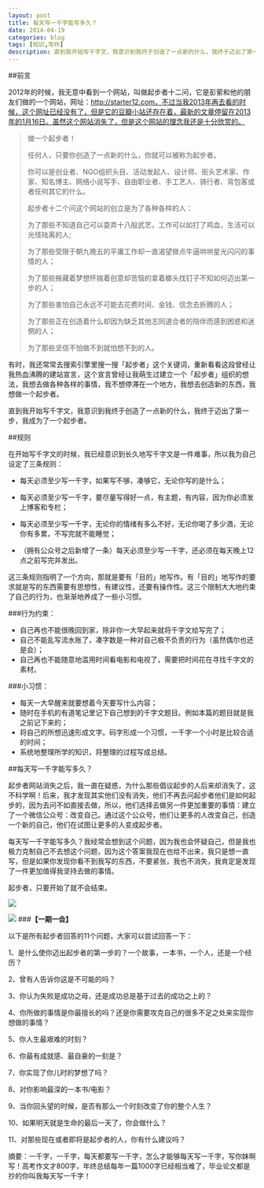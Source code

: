```yaml
---
layout: post
title: 每天写一千字能写多久？
date: 2014-04-19
categories: blog
tags: [知识,写作]
description: 直到我开始写千字文，我意识到我终于创造了一点新的什么，我终于迈出了第一步，我成为了一个起步者。
---
```


##前言

2012年的时候，我无意中看到一个网站，叫做起步者十二问，它是彭萦和他的朋友们做的一个网站，网址：http://starter12.com，不过当我2013年再去看的时候，这个网址已经没有了，但是它的豆瓣小站还存在着，最新的文章停留在2013年的1月16日。虽然这个网站消失了，但是这个网站的理念我还是十分欣赏的。

>做一个起步者！ 
>
>任何人，只要你创造了一点新的什么，你就可以被称为起步者。
>
>你可以是创业者、NGO组织头目、活动发起人、设计师、街头艺术家、作家、知名博主、网络小说写手、自由职业者、手工艺人、骑行者、背包客或者任何其它的什么。 
>
>起步者十二个问这个网站的创立是为了各种各样的人： 
>
>为了那些不知道自己可以耍弄十八般武艺，工作可以如打了鸡血，生活可以光怪陆离的人;
> 
>为了那些受限于朝九晚五的平庸工作却一直渴望做点牛逼哄哄星光闪闪的事情的人；
> 
>为了那些掖藏着梦想怀揣着创意却苦恼的拿着榔头找钉子不知如何迈出第一步的人； 
>
>为了那些害怕自己永远不可能去花费时间、金钱、信念去折腾的人； 
>
>为了那些正在创造着什么却因为缺乏其他志同道合者的陪伴而感到困惑和迷惘的人； 
>
>为了那些坚信不怕做不到就怕想不到的人。 

有时，我还常常去搜索引擎里搜一搜「起步者」这个关键词，重新看看这段曾经让我热血沸腾的建站宣言，这个宣言曾经让我萌生过建立一个「起步者」组织的想法，我想去做各种各样的事情，我不想停滞在一个地方，我想去创造新的东西，我想做一个起步者。

直到我开始写千字文，我意识到我终于创造了一点新的什么，我终于迈出了第一步，我成为了一个起步者。

##规则

在开始写千字文的时候，我已经意识到长久地写千字文是一件难事，所以我为自己设定了三条规则：

- 每天必须至少写一千字，如果写不够，凑够它，无论你写的是什么；
- 每天必须至少写一千字，要尽量写得好一点，有主题，有内容，因为你必须发上博客和专栏；
- 每天必须至少写一千字，无论你的情绪有多么不好，无论你喝了多少酒，无论你有多累，不写完就不能睡觉；

- （拥有公众号之后新增了一条）每天必须至少写一千字，还必须在每天晚上12点之前写完并发出。

这三条规则指明了一个方向，那就是要有「目的」地写作。有「目的」地写作的要求就是写的东西需要有思想性，有建议性，还要有操作性。这三个限制大大地约束了自己的行为，也渐渐地养成了一些小习惯。

###行为约束：

- 自己再也不能很晚回到家，除非你一大早起来就将千字文给写完了；
- 自己不能乱写流水账了，凑字数是一种对自己极不负责的行为（虽然偶尔也还是会）；
- 自己再也不能随意地滥用时间看电影和电视了，需要把时间花在寻找千字文的素材。

###小习惯：

- 每天一大早醒来就要想着今天要写什么内容；
- 随时在手机的有道笔记里记下自己想到的千字文题目。例如本篇的题目就是我之前记下来的；
- 将自己的所想迅速形成文字。码字形成一个习惯，一千字一个小时是比较合适的时间；
- 系统地整理所学的知识，将整理的过程写成总结。

##每天写一千字能写多久？

起步者网站消失之后，我一直在疑惑，为什么那些倡议起步的人后来却消失了，这不科学啊！后来，我才发现其实他们没有消失，他们不再去问起步者他们是如何起步的，因为去问不如直接去做，所以，他们选择去做另一件更加重要的事情：建立了一个微信公众号：改变自己。通过这个公众号，他们让更多的人改变自己，创造一个新的自己，他们在试图让更多的人变成起步者。

每天写一千字能写多久？我经常会想到这个问题，因为我也会怀疑自己，但是我也极力克制自己不去想这个问题，因为这个答案我现在也给不出来，我只是想一直写，但是如果你发现你看不到我写的东西，不要紧张，我也不消失，我肯定是发现了一件更加值得我坚持去做的事情。

起步者，只要开始了就不会结束。

![](http://cnfeat.qiniudn.com/%E5%9B%BE%E5%83%8F%20000.png)

![](http://cnfeat.qiniudn.com/%E5%9B%BE%E5%83%8F%202014-03-27-00-56.png)
###**【一期一会】**

以下是所有起步者回答的11个问题，大家可以尝试回答一下：

1、是什么使你迈出起步者的第一步的？一个故事，一本书，一个人，还是一个经历？

2、曾有人告诉你这是不可能的吗？

3、你认为失败是成功之母，还是成功总是基于过去的成功之上的？

4、你所做的事情是你最擅长的吗？还是你需要攻克自己的很多不足之处来实现你想做的事情？

5、你人生最艰难的时刻？

6、你最有成就感、最自豪的一刻是？

7、你实现了你儿时的梦想了吗？

8、对你影响最深的一本书/电影？

9、当你回头望的时候，是否有那么一个时刻改变了你的整个人生？

10、如果明天就是生命的最后一天了，你会做什么？

11、对那些现在或者即将是起步者的人，你有什么建议吗？

摘要：一千字，一千字，每天都要写一千字，怎么才能够每天写一千字，写你妹啊写！高考作文才800字，年终总结每年一篇1000字已经相当难了，毕业论文都是抄的你叫我每天写一千字！










